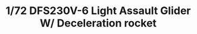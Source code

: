 ---
layout: product
title: "1/72 DFS230V-6 Light Assault Glider W/ Deceleration rocket"
price: "TBA" 
desc: "Maketa"
img_path: "/assets/img/BRNC7009.webp"
brand: "Bronco"
available: false
special_offer: false
new: false
soon: false
cat: "010000"
subcat: "015800"
subsubcat: "0N/A"
sifra: "BRNC7009"
popular: false
---